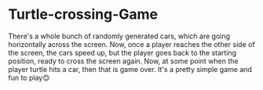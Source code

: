# Turtle-crossing-Game

There's a whole bunch of randomly generated cars, which are going horizontally across the screen.
Now, once a player  reaches the other side of the screen, the cars speed up,  but the player goes back to the starting position,
ready to cross the screen again. Now, at some point when the player turtle hits a car, then that is game over. 
It's a pretty simple game and fun to play😊
